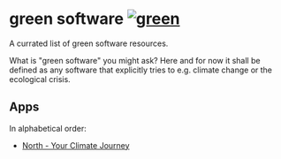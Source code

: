 # green software [![green](https://furtive-hope.surge.sh/badge.svg)](https://github.com/creimers/green)

A currated list of green software resources.

What is "green software" you might ask? Here and for now it shall be defined as any software that explicitly tries to e.g. climate change or the ecological crisis.

## Apps

In alphabetical order:

- [North - Your Climate Journey](https://north-app.com/)

